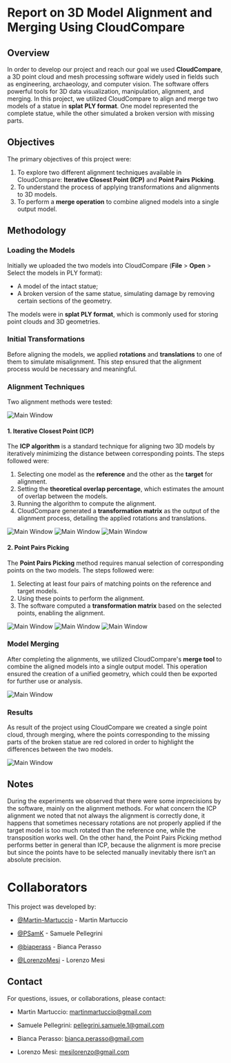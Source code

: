 # Report on 3D Model Alignment and Merging Using CloudCompare

## Overview

In order to develop our project and reach our goal we used **CloudCompare**, a 3D point cloud and mesh processing software widely used in fields such as engineering, archaeology, and computer vision. The software offers powerful tools for 3D data visualization, manipulation, alignment, and merging. In this project, we utilized CloudCompare to align and merge two models of a statue in **splat** **PLY format**. One model represented the complete statue, while the other simulated a broken version with missing parts.

## Objectives

The primary objectives of this project were:

1. To explore two different alignment techniques available in CloudCompare: **Iterative Closest Point (ICP)** and **Point Pairs Picking**.
1. To understand the process of applying transformations and alignments to 3D models.
1. To perform a **merge operation** to combine aligned models into a single output model.

## Methodology

### Loading the Models

Initially we uploaded the two models into CloudCompare (**File** > **Open** > Select the models in PLY format):

- A model of the intact statue;
- A broken version of the same statue, simulating damage by removing certain sections of the geometry.

The models were in **splat PLY format**, which is commonly used for storing point clouds and 3D geometries.

### Initial Transformations

Before aligning the models, we applied **rotations** and **translations** to one of them to simulate misalignment. This step ensured that the alignment process would be necessary and meaningful.

### Alignment Techniques

Two alignment methods were tested:

![Main Window](images/alignment_functions.jpg)

#### 1. Iterative Closest Point (ICP)

The **ICP algorithm** is a standard technique for aligning two 3D models by iteratively minimizing the distance between corresponding points. The steps followed were:

1. Selecting one model as the **reference** and the other as the **target** for alignment.
1. Setting the **theoretical overlap percentage**, which estimates the amount of overlap between the models.
1. Running the algorithm to compute the alignment.
1. CloudCompare generated a **transformation matrix** as the output of the alignment process, detailing the applied rotations and translations.

![Main Window](images/initial_configuration_ICP.jpg)
![Main Window](images/ICP_setup.jpg)
![Main Window](images/ICP_transformation_matrix.jpg)

#### 2. Point Pairs Picking

The **Point Pairs Picking** method requires manual selection of corresponding points on the two models. The steps followed were:

1. Selecting at least four pairs of matching points on the reference and target models.
1. Using these points to perform the alignment.
1. The software computed a **transformation matrix** based on the selected points, enabling the alignment.

![Main Window](images/initial_configuration_PPP.jpg)
![Main Window](images/points_for_PPP_alignment.jpg)
![Main Window](images/Point_Pairs_Picking_transformation_matrix.jpg)

### Model Merging

After completing the alignments, we utilized CloudCompare's **merge tool** to combine the aligned models into a single output model. This operation ensured the creation of a unified geometry, which could then be exported for further use or analysis.

![Main Window](images/merge_function.jpg)

### Results

As result of the project using CloudCompare we created a single point cloud, through merging, where the points corresponding to the missing parts of the broken statue are red colored in order to highlight the differences between the two models.

![Main Window](images/alignment_differences.jpg)

## Notes

During the experiments we observed that there were some imprecisions by the software, mainly on the alignment methods. For what concern the ICP alignment we noted that not always the alignment is correctly done, it happens that sometimes necessary rotations are not properly applied if the target model is too much rotated than the reference one, while the transposition works well. On the other hand, the Point Pairs Picking method performs better in general than ICP, because the alignment is more precise but since the points have to be selected manually inevitably there isn’t an absolute precision.

# Collaborators

This project was developed by:

- [@Martin-Martuccio](https://github.com/Martin-Martuccio) - Martin Martuccio
  
- [@PSamK](https://github.com/PSamK) - Samuele Pellegrini
  
- [@biaperass](https://github.com/biaperass) - Bianca Perasso
  
- [@LorenzoMesi](https://github.com/LorenzoMesi) - Lorenzo Mesi

## Contact

For questions, issues, or collaborations, please contact:

- Martin Martuccio: [martinmartuccio@gmail.com](Martin:martinmartuccio@gmail.com)

- Samuele Pellegrini: [pellegrini.samuele.1@gmail.com](Samuele:pellegrini.samuele.1@gmail.com)

- Bianca Perasso: [bianca.perasso@gmail.com](Bianca:bianca.perasso@gmail.com)

- Lorenzo Mesi: [mesilorenzo@gmail.com](Lorenzo:mesilorenzo@gmail.com)


